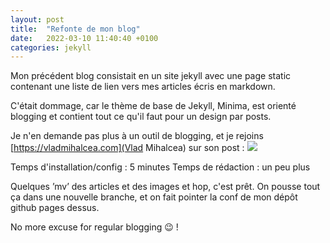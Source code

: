 ```yaml
---
layout: post
title:  "Refonte de mon blog"
date:   2022-03-10 11:40:40 +0100
categories: jekyll
---
```


Mon précédent blog consistait en un site jekyll avec une page static contenant une liste de lien vers mes articles écris en markdown.

C'était dommage, car le thème de base de Jekyll, Minima, est orienté blogging et contient tout ce qu'il faut pour un design par posts.

Je n'en demande pas plus à un outil de blogging, et je rejoins [https://vladmihalcea.com](Vlad Mihalcea) sur son post :
![](/blog/assets/images/Blogging_Vlad.jpg)

Temps d'installation/config : 5 minutes
Temps de rédaction : un peu plus

Quelques ’mv’ des articles et des images et hop, c'est prêt.
On pousse tout ça dans une nouvelle branche, et on fait pointer la conf de mon dépôt github pages dessus.

No more excuse for regular blogging :wink: !
